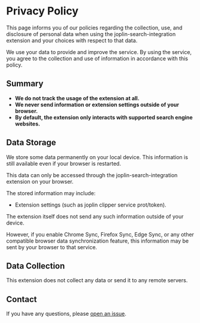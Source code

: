 # Privacy Policy

This page informs you of our policies regarding the collection, use, and disclosure of personal data when using the joplin-search-integration extension and your choices with respect to that data.

We use your data to provide and improve the service. By using the service, you agree to the collection and use of information in accordance with this policy.

## Summary

- **We do not track the usage of the extension at all.**
- **We never send information or extension settings outside of your browser.**
- **By default, the extension only interacts with supported search engine websites.**

## Data Storage

We store some data permanently on your local device. This information is still available even if your browser is restarted.

This data can only be accessed through the joplin-search-integration extension on your browser.

The stored information may include:

- Extension settings (such as joplin clipper service prot/token).

The extension itself does not send any such information outside of your device.

However, if you enable Chrome Sync, Firefox Sync, Edge Sync, or any other compatible browser data synchronization feature, this information may be sent by your browser to that service.

## Data Collection

This extension does not collect any data or send it to any remote servers.

## Contact

If you have any questions, please [open an issue](https://github.com/rxliuli/joplin-utils/issues).

